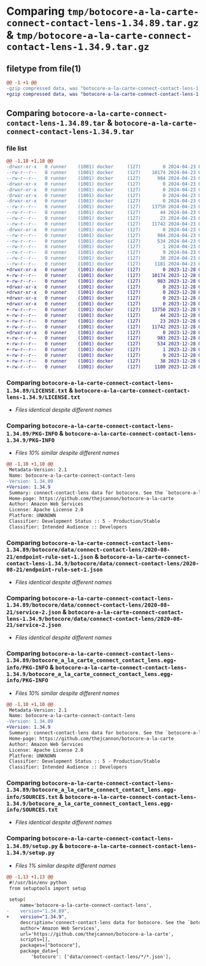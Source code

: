 # Comparing `tmp/botocore-a-la-carte-connect-contact-lens-1.34.89.tar.gz` & `tmp/botocore-a-la-carte-connect-contact-lens-1.34.9.tar.gz`

## filetype from file(1)

```diff
@@ -1 +1 @@
-gzip compressed data, was "botocore-a-la-carte-connect-contact-lens-1.34.89.tar", last modified: Tue Apr 23 01:01:53 2024, max compression
+gzip compressed data, was "botocore-a-la-carte-connect-contact-lens-1.34.9.tar", last modified: Thu Dec 28 01:06:37 2023, max compression
```

## Comparing `botocore-a-la-carte-connect-contact-lens-1.34.89.tar` & `botocore-a-la-carte-connect-contact-lens-1.34.9.tar`

### file list

```diff
@@ -1,18 +1,18 @@
-drwxr-xr-x   0 runner    (1001) docker     (127)        0 2024-04-23 01:01:53.849852 botocore-a-la-carte-connect-contact-lens-1.34.89/
--rw-r--r--   0 runner    (1001) docker     (127)    10174 2024-04-23 01:01:53.000000 botocore-a-la-carte-connect-contact-lens-1.34.89/LICENSE.txt
--rw-r--r--   0 runner    (1001) docker     (127)      984 2024-04-23 01:01:53.849852 botocore-a-la-carte-connect-contact-lens-1.34.89/PKG-INFO
-drwxr-xr-x   0 runner    (1001) docker     (127)        0 2024-04-23 01:01:53.849852 botocore-a-la-carte-connect-contact-lens-1.34.89/botocore/
-drwxr-xr-x   0 runner    (1001) docker     (127)        0 2024-04-23 01:01:53.849852 botocore-a-la-carte-connect-contact-lens-1.34.89/botocore/data/
-drwxr-xr-x   0 runner    (1001) docker     (127)        0 2024-04-23 01:01:53.849852 botocore-a-la-carte-connect-contact-lens-1.34.89/botocore/data/connect-contact-lens/
-drwxr-xr-x   0 runner    (1001) docker     (127)        0 2024-04-23 01:01:53.849852 botocore-a-la-carte-connect-contact-lens-1.34.89/botocore/data/connect-contact-lens/2020-08-21/
--rw-r--r--   0 runner    (1001) docker     (127)    13750 2024-04-23 01:01:45.000000 botocore-a-la-carte-connect-contact-lens-1.34.89/botocore/data/connect-contact-lens/2020-08-21/endpoint-rule-set-1.json
--rw-r--r--   0 runner    (1001) docker     (127)       44 2024-04-23 01:01:45.000000 botocore-a-la-carte-connect-contact-lens-1.34.89/botocore/data/connect-contact-lens/2020-08-21/examples-1.json
--rw-r--r--   0 runner    (1001) docker     (127)       23 2024-04-23 01:01:45.000000 botocore-a-la-carte-connect-contact-lens-1.34.89/botocore/data/connect-contact-lens/2020-08-21/paginators-1.json
--rw-r--r--   0 runner    (1001) docker     (127)    11742 2024-04-23 01:01:45.000000 botocore-a-la-carte-connect-contact-lens-1.34.89/botocore/data/connect-contact-lens/2020-08-21/service-2.json
-drwxr-xr-x   0 runner    (1001) docker     (127)        0 2024-04-23 01:01:53.849852 botocore-a-la-carte-connect-contact-lens-1.34.89/botocore_a_la_carte_connect_contact_lens.egg-info/
--rw-r--r--   0 runner    (1001) docker     (127)      984 2024-04-23 01:01:53.000000 botocore-a-la-carte-connect-contact-lens-1.34.89/botocore_a_la_carte_connect_contact_lens.egg-info/PKG-INFO
--rw-r--r--   0 runner    (1001) docker     (127)      534 2024-04-23 01:01:53.000000 botocore-a-la-carte-connect-contact-lens-1.34.89/botocore_a_la_carte_connect_contact_lens.egg-info/SOURCES.txt
--rw-r--r--   0 runner    (1001) docker     (127)        1 2024-04-23 01:01:53.000000 botocore-a-la-carte-connect-contact-lens-1.34.89/botocore_a_la_carte_connect_contact_lens.egg-info/dependency_links.txt
--rw-r--r--   0 runner    (1001) docker     (127)        9 2024-04-23 01:01:53.000000 botocore-a-la-carte-connect-contact-lens-1.34.89/botocore_a_la_carte_connect_contact_lens.egg-info/top_level.txt
--rw-r--r--   0 runner    (1001) docker     (127)       38 2024-04-23 01:01:53.849852 botocore-a-la-carte-connect-contact-lens-1.34.89/setup.cfg
--rw-r--r--   0 runner    (1001) docker     (127)     1181 2024-04-23 01:01:53.000000 botocore-a-la-carte-connect-contact-lens-1.34.89/setup.py
+drwxr-xr-x   0 runner    (1001) docker     (127)        0 2023-12-28 01:06:37.902249 botocore-a-la-carte-connect-contact-lens-1.34.9/
+-rw-r--r--   0 runner    (1001) docker     (127)    10174 2023-12-28 01:06:37.000000 botocore-a-la-carte-connect-contact-lens-1.34.9/LICENSE.txt
+-rw-r--r--   0 runner    (1001) docker     (127)      983 2023-12-28 01:06:37.902249 botocore-a-la-carte-connect-contact-lens-1.34.9/PKG-INFO
+drwxr-xr-x   0 runner    (1001) docker     (127)        0 2023-12-28 01:06:37.902249 botocore-a-la-carte-connect-contact-lens-1.34.9/botocore/
+drwxr-xr-x   0 runner    (1001) docker     (127)        0 2023-12-28 01:06:37.902249 botocore-a-la-carte-connect-contact-lens-1.34.9/botocore/data/
+drwxr-xr-x   0 runner    (1001) docker     (127)        0 2023-12-28 01:06:37.902249 botocore-a-la-carte-connect-contact-lens-1.34.9/botocore/data/connect-contact-lens/
+drwxr-xr-x   0 runner    (1001) docker     (127)        0 2023-12-28 01:06:37.902249 botocore-a-la-carte-connect-contact-lens-1.34.9/botocore/data/connect-contact-lens/2020-08-21/
+-rw-r--r--   0 runner    (1001) docker     (127)    13750 2023-12-28 01:06:26.000000 botocore-a-la-carte-connect-contact-lens-1.34.9/botocore/data/connect-contact-lens/2020-08-21/endpoint-rule-set-1.json
+-rw-r--r--   0 runner    (1001) docker     (127)       44 2023-12-28 01:06:26.000000 botocore-a-la-carte-connect-contact-lens-1.34.9/botocore/data/connect-contact-lens/2020-08-21/examples-1.json
+-rw-r--r--   0 runner    (1001) docker     (127)       23 2023-12-28 01:06:26.000000 botocore-a-la-carte-connect-contact-lens-1.34.9/botocore/data/connect-contact-lens/2020-08-21/paginators-1.json
+-rw-r--r--   0 runner    (1001) docker     (127)    11742 2023-12-28 01:06:26.000000 botocore-a-la-carte-connect-contact-lens-1.34.9/botocore/data/connect-contact-lens/2020-08-21/service-2.json
+drwxr-xr-x   0 runner    (1001) docker     (127)        0 2023-12-28 01:06:37.902249 botocore-a-la-carte-connect-contact-lens-1.34.9/botocore_a_la_carte_connect_contact_lens.egg-info/
+-rw-r--r--   0 runner    (1001) docker     (127)      983 2023-12-28 01:06:37.000000 botocore-a-la-carte-connect-contact-lens-1.34.9/botocore_a_la_carte_connect_contact_lens.egg-info/PKG-INFO
+-rw-r--r--   0 runner    (1001) docker     (127)      534 2023-12-28 01:06:37.000000 botocore-a-la-carte-connect-contact-lens-1.34.9/botocore_a_la_carte_connect_contact_lens.egg-info/SOURCES.txt
+-rw-r--r--   0 runner    (1001) docker     (127)        1 2023-12-28 01:06:37.000000 botocore-a-la-carte-connect-contact-lens-1.34.9/botocore_a_la_carte_connect_contact_lens.egg-info/dependency_links.txt
+-rw-r--r--   0 runner    (1001) docker     (127)        9 2023-12-28 01:06:37.000000 botocore-a-la-carte-connect-contact-lens-1.34.9/botocore_a_la_carte_connect_contact_lens.egg-info/top_level.txt
+-rw-r--r--   0 runner    (1001) docker     (127)       38 2023-12-28 01:06:37.902249 botocore-a-la-carte-connect-contact-lens-1.34.9/setup.cfg
+-rw-r--r--   0 runner    (1001) docker     (127)     1180 2023-12-28 01:06:37.000000 botocore-a-la-carte-connect-contact-lens-1.34.9/setup.py
```

### Comparing `botocore-a-la-carte-connect-contact-lens-1.34.89/LICENSE.txt` & `botocore-a-la-carte-connect-contact-lens-1.34.9/LICENSE.txt`

 * *Files identical despite different names*

### Comparing `botocore-a-la-carte-connect-contact-lens-1.34.89/PKG-INFO` & `botocore-a-la-carte-connect-contact-lens-1.34.9/PKG-INFO`

 * *Files 10% similar despite different names*

```diff
@@ -1,10 +1,10 @@
 Metadata-Version: 2.1
 Name: botocore-a-la-carte-connect-contact-lens
-Version: 1.34.89
+Version: 1.34.9
 Summary: connect-contact-lens data for botocore. See the `botocore-a-la-carte` package for more info.
 Home-page: https://github.com/thejcannon/botocore-a-la-carte
 Author: Amazon Web Services
 License: Apache License 2.0
 Platform: UNKNOWN
 Classifier: Development Status :: 5 - Production/Stable
 Classifier: Intended Audience :: Developers
```

### Comparing `botocore-a-la-carte-connect-contact-lens-1.34.89/botocore/data/connect-contact-lens/2020-08-21/endpoint-rule-set-1.json` & `botocore-a-la-carte-connect-contact-lens-1.34.9/botocore/data/connect-contact-lens/2020-08-21/endpoint-rule-set-1.json`

 * *Files identical despite different names*

### Comparing `botocore-a-la-carte-connect-contact-lens-1.34.89/botocore/data/connect-contact-lens/2020-08-21/service-2.json` & `botocore-a-la-carte-connect-contact-lens-1.34.9/botocore/data/connect-contact-lens/2020-08-21/service-2.json`

 * *Files identical despite different names*

### Comparing `botocore-a-la-carte-connect-contact-lens-1.34.89/botocore_a_la_carte_connect_contact_lens.egg-info/PKG-INFO` & `botocore-a-la-carte-connect-contact-lens-1.34.9/botocore_a_la_carte_connect_contact_lens.egg-info/PKG-INFO`

 * *Files 10% similar despite different names*

```diff
@@ -1,10 +1,10 @@
 Metadata-Version: 2.1
 Name: botocore-a-la-carte-connect-contact-lens
-Version: 1.34.89
+Version: 1.34.9
 Summary: connect-contact-lens data for botocore. See the `botocore-a-la-carte` package for more info.
 Home-page: https://github.com/thejcannon/botocore-a-la-carte
 Author: Amazon Web Services
 License: Apache License 2.0
 Platform: UNKNOWN
 Classifier: Development Status :: 5 - Production/Stable
 Classifier: Intended Audience :: Developers
```

### Comparing `botocore-a-la-carte-connect-contact-lens-1.34.89/botocore_a_la_carte_connect_contact_lens.egg-info/SOURCES.txt` & `botocore-a-la-carte-connect-contact-lens-1.34.9/botocore_a_la_carte_connect_contact_lens.egg-info/SOURCES.txt`

 * *Files identical despite different names*

### Comparing `botocore-a-la-carte-connect-contact-lens-1.34.89/setup.py` & `botocore-a-la-carte-connect-contact-lens-1.34.9/setup.py`

 * *Files 1% similar despite different names*

```diff
@@ -1,13 +1,13 @@
 #!/usr/bin/env python
 from setuptools import setup
 
 setup(
     name='botocore-a-la-carte-connect-contact-lens',
-    version="1.34.89",
+    version="1.34.9",
     description='connect-contact-lens data for botocore. See the `botocore-a-la-carte` package for more info.',
     author='Amazon Web Services',
     url='https://github.com/thejcannon/botocore-a-la-carte',
     scripts=[],
     packages=["botocore"],
     package_data={
         'botocore': ['data/connect-contact-lens/*/*.json'],
```

